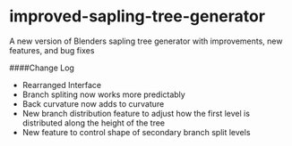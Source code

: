 # improved-sapling-tree-generator
A new version of Blenders sapling tree generator with improvements, new features, and bug fixes

####Change Log
* Rearranged Interface
* Branch spliting now works more predictably
* Back curvature now adds to curvature
* New branch distribution feature to adjust how the first level is distributed along the height of the tree
* New feature to control shape of secondary branch split levels


